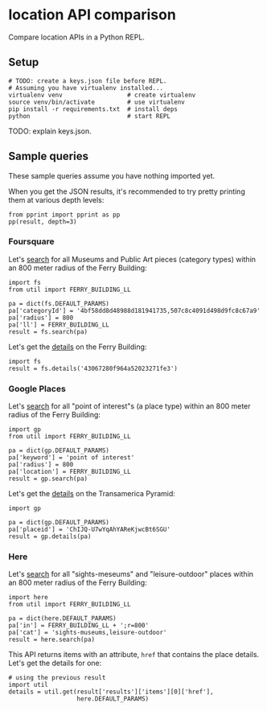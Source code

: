 # location API comparison
Compare location APIs in a Python REPL.

## Setup

    # TODO: create a keys.json file before REPL.
    # Assuming you have virtualenv installed...
    virtualenv venv                  # create virtualenv
    source venv/bin/activate         # use virtualenv
    pip install -r requirements.txt  # install deps
    python                           # start REPL

TODO: explain keys.json.

## Sample queries
These sample queries assume you have nothing imported yet.

When you get the JSON results, it's recommended to try pretty printing them at
various depth levels:

    from pprint import pprint as pp
    pp(result, depth=3)


### Foursquare
Let's [search][fs_search] for all Museums and Public Art pieces (category
types) within an 800 meter radius of the Ferry Building:

    import fs
    from util import FERRY_BUILDING_LL

    pa = dict(fs.DEFAULT_PARAMS)
    pa['categoryId'] = '4bf58dd8d48988d181941735,507c8c4091d498d9fc8c67a9'
    pa['radius'] = 800
    pa['ll'] = FERRY_BUILDING_LL
    result = fs.search(pa)

Let's get the [details][fs_details] on the Ferry Building:

    import fs
    result = fs.details('43067280f964a52023271fe3')

### Google Places
Let's [search][gp_search] for all "point of interest"s (a place type) within an
800 meter radius of the Ferry Building:

    import gp
    from util import FERRY_BUILDING_LL

    pa = dict(gp.DEFAULT_PARAMS)
    pa['keyword'] = 'point of interest'
    pa['radius'] = 800
    pa['location'] = FERRY_BUILDING_LL
    result = gp.search(pa)

Let's get the [details][gp_details] on the Transamerica Pyramid:

    import gp

    pa = dict(gp.DEFAULT_PARAMS)
    pa['placeid'] = 'ChIJQ-U7wYqAhYAReKjwcBt6SGU'
    result = gp.details(pa)

### Here
Let's [search][here_search] for all "sights-meseums" and "leisure-outdoor"
places within an 800 meter radius of the Ferry Building:

    import here
    from util import FERRY_BUILDING_LL

    pa = dict(here.DEFAULT_PARAMS)
    pa['in'] = FERRY_BUILDING_LL + ';r=800'
    pa['cat'] = 'sights-museums,leisure-outdoor'
    result = here.search(pa)

This API returns items with an attribute, `href` that contains the place
details. Let's get the details for one:

    # using the previous result
    import util
    details = util.get(result['results']['items'][0]['href'],
                       here.DEFAULT_PARAMS)

[fs_search]: https://developer.foursquare.com/docs/venues/search
[fs_details]: https://developer.foursquare.com/docs/venues/venues
[gp_search]: https://developers.google.com/places/web-service/search
[gp_details]: https://developers.google.com/places/web-service/details
[here_search]: https://developer.here.com/rest-apis/documentation/places/topics_api/resource-explore.html
